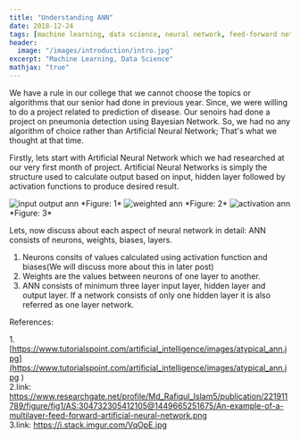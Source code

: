 ```yaml
---
title: "Understanding ANN"
date: 2018-12-24
tags: [machine learning, data science, neural network, feed-forward network]
header:
  image: "/images/introduction/intro.jpg"
excerpt: "Machine Learning, Data Science"
mathjax: "true"
---
```


We have a rule in our college that we cannot choose the topics or algorithms that our senior had done in previous year. Since, we were willing to do a project related to prediction of disease. Our senoirs had done a project on pneumonia detection using Bayesian Network. So, we had no any algorithm of choice rather than Artificial Neural Network; That's what we thought at that time.

Firstly, lets start with Artificial Neural Network which we had researched at our very first month of project. Artificial Neural Networks is simply the structure used to calculate output based on input, hidden layer followed by activation functions to produce desired result.

<img src="{{ site.url }}{{ site.baseurl }}/images/ann/ann_basic.jpg" alt="input output ann">
*Figure: 1*
<img src="{{ site.url }}{{ site.baseurl }}/images/ann/ann_weight.png" alt="weighted ann">
*Figure: 2*
<img src="{{ site.url }}{{ site.baseurl }}/images/ann/ann_math.jpg" alt="activation ann">
*Figure: 3*

Lets, now discuss about each aspect of neural network in detail:
ANN consists of neurons, weights, biases, layers.

  1. Neurons consits of values calculated using activation function and biases(We will discuss more about this in later post)
  2. Weights are the values between neurons of one layer to another.
  3. ANN consists of minimum three layer input layer, hidden layer and output layer. If a network consists of only one          hidden layer it is also referred as one layer network.


References:

  1.[https://www.tutorialspoint.com/artificial_intelligence/images/atypical_ann.jpg](https://www.tutorialspoint.com/artificial_intelligence/images/atypical_ann.jpg )
  <br>
  2.link:  https://www.researchgate.net/profile/Md_Rafiqul_Islam5/publication/221911789/figure/fig1/AS:304732305412105@1449665251675/An-example-of-a-multilayer-feed-forward-artificial-neural-network.png
  <br>
  3.link: https://i.stack.imgur.com/VqOpE.jpg 
  <br>

